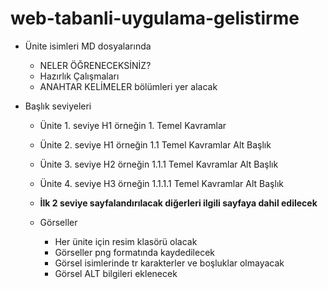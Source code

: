 # web-tabanli-uygulama-gelistirme
- Ünite isimleri MD dosyalarında
    - NELER ÖĞRENECEKSİNİZ?
    - Hazırlık Çalışmaları
    - ANAHTAR KELİMELER bölümleri yer alacak
    
- Başlık seviyeleri
  - Ünite 1. seviye H1 örneğin 1. Temel Kavramlar
  - Ünite 2. seviye H1 örneğin 1.1 Temel Kavramlar Alt Başlık
  - Ünite 3. seviye H2 örneğin 1.1.1 Temel Kavramlar Alt Başlık
  - Ünite 4. seviye H3 örneğin 1.1.1.1 Temel Kavramlar Alt Başlık
  - **İlk 2 seviye sayfalandırılacak diğerleri ilgili sayfaya dahil edilecek**

  - Görseller
    - Her ünite için resim klasörü olacak
    - Görseller png formatında kaydedilecek
    - Görsel isimlerinde tr karakterler ve boşluklar olmayacak
    - Görsel ALT bilgileri eklenecek
